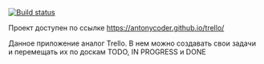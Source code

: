 [![Build status](https://ci.appveyor.com/api/projects/status/25e297cegglbwq47?svg=true)](https://ci.appveyor.com/project/AntonyCoder/trello)

Проект доступен по ссылке https://antonycoder.github.io/trello/ 

Данное приложение аналог Trello. В нем можно создавать свои задачи и перемещать их по доскам TODO, IN PROGRESS и DONE